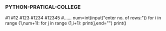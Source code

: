 ### PYTHON-PRATICAL-COLLEGE
#1
#12
#123
#1234
#12345
#......
num=int(input("enter no. of rows:"))
for i in range (1,num+1):
 for j in range (1,i+1):
  print(j,end="")
 print()
